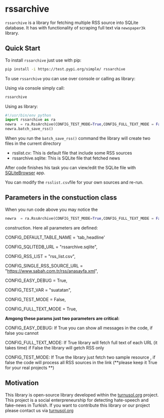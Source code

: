 # rssarchive

`rssarchive` is a library for fetching multiple RSS source into SQLite database. It has with functionality of scraping full text via `newspaper3k` library.

## Quick Start

To install `rssarchive` just use with pip:

```bash
pip install -i https://test.pypi.org/simple/ rssarchive
```

To use `rssarchive` you can use over console or calling as library:

Using via console simply call:

```bash
rssarchive
```

Using as library:

```python
#!/usr/bin/env python
import rssarchive as ra
newra  = ra.RssArchive(CONFIG_TEST_MODE=True,CONFIG_FULL_TEXT_MODE = False)
newra.batch_save_rss()
```

When you run the `batch_save_rss()` command the library will create two files in the current directory

- rsslist.cv: This is default file that include some RSS sources
- rssarchive.sqlite: This is SQLite file that fetched news

After code finishes his task you can view/edit the SQLite file with [SQLiteBrowser](https://sqlitebrowser.org/) app.

You can modify the `rsslist.csv`file for your own sources and re-run.

## Parameters in the constuction class

When you run code above you may notice the
```python
newra  = ra.RssArchive(CONFIG_TEST_MODE=True,CONFIG_FULL_TEXT_MODE = False)
```

construction. Here all parameters are defined:

CONFIG_DEFAULT_TABLE_NAME = 'tab_headline'

CONFIG_SQLITEDB_URL = "rssarchive.sqlite",

CONFIG_RSS_LIST = "rss_list.csv",

CONFIG_SINGLE_RSS_SOURCE_URL = "https://www.sabah.com.tr/rss/anasayfa.xml",

CONFIG_EASY_DEBUG = True,

CONFIG_TEST_VAR = "suatatan",

CONFIG_TEST_MODE = False,

CONFIG_FULL_TEXT_MODE = True,

**Amgong these params just two parameters are critical:**

CONFIG_EASY_DEBUG: If True you can show all messages in the code, if false you cannot

CONFIG_FULL_TEXT_MODE: If True library will fetch full text of each URL (it takes time) if False the library will getch RSS only

CONFIG_TEST_MODE: If True the library just fetch two sample resource , if false the code will process all RSS sources in the link (**please keep it True for your real projects **)

## Motivation

This library is open-source library developed within the [turnusol.org](turnusol.org) project. This project is a social enterpreneurship for detecting hate-speech and fake-news in Turkish. If you want to contribute this library or our project please contact us via [turnusol.org](turnusol.org)
